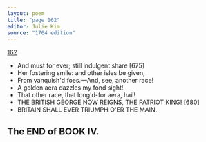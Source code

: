 ```yaml
---
layout: poem
title: "page 162"
editor: Julie Kim
source: "1764 edition"
---
```



[162]()

- And must for ever; still indulgent share [675]
- Her fostering smile: and other isles be given,
- From vanquish'd foes.—And, see, another race!
- A golden aera dazzles my fond sight! 
- That other race, that long'd-for aera, hail!
- THE BRITISH GEORGE NOW REIGNS, THE PATRIOT KING! [680]
- BRITAIN SHALL EVER TRIUMPH O'ER THE MAIN.

## The END of BOOK IV.
